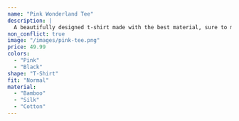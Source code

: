 ```yaml
---
name: "Pink Wonderland Tee"
description: |
  A beautifully designed t-shirt made with the best material, sure to make you feel like a rockstar.
non_conflict: true
image: "/images/pink-tee.png"
price: 49.99
colors:
  - "Pink"
  - "Black"
shape: "T-Shirt"
fit: "Normal"
material:
  - "Bamboo"
  - "Silk"
  - "Cotton"
---
```

